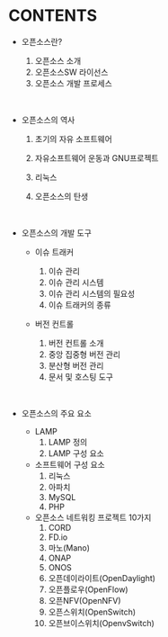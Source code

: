 # CONTENTS



* 오픈소스란?

  1. 오픈소스 소개
  2. 오픈소스SW 라이선스
  3. 오픈소스 개발 프로세스

  ​


* 오픈소스의 역사

  1. 초기의 자유 소프트웨어

  2. 자유소프트웨어 운동과 GNU프로젝트

  3. 리눅스

  4. 오픈소스의 탄생

     ​

* 오픈소스의 개발 도구

  * 이슈 트래커

    1. 이슈 관리
    2. 이슈 관리 시스템
    3. 이슈 관리 시스템의 필요성
    4. 이슈 트래커의 종류

  * 버전 컨트롤

    1. 버전 컨트롤 소개
    2. 중앙 집중형 버전 관리
    3. 분산형 버전 관리
    4. 문서 및 호스팅 도구

    ​

* 오픈소스의 주요 요소

  * LAMP
    1. LAMP 정의
    2. LAMP 구성 요소
  * 소프트웨어 구성 요소
    1. 리눅스
    2. 아파치
    3. MySQL
    4. PHP
  * 오픈소스 네트워킹 프로젝트 10가지
    1. CORD
    2. FD.io
    3. 마노(Mano)
    4. ONAP
    5. ONOS
    6. 오픈데이라이트(OpenDaylight)
    7. 오픈플로우(OpenFlow)
    8. 오픈NFV(OpenNFV)
    9. 오픈스위치(OpenSwitch)
    10. 오픈브이스위치(OpenvSwitch)
